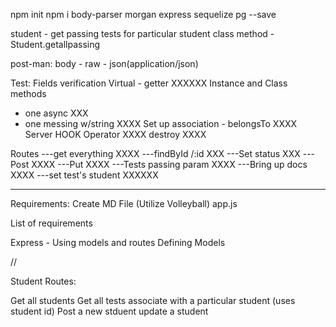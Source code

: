 npm init
npm i body-parser morgan express sequelize pg --save

student - get passing tests for particular student
class method - Student.getallpassing

post-man:
body - raw - json(application/json)

Test:
Fields
verification
Virtual - getter XXXXXX
Instance and Class methods
- one async XXX
- one messing w/string XXXX
Set up association - belongsTo XXXX
Server HOOK
Operator XXXX
destroy XXXX

Routes
---get everything XXXX
---findById /:id XXX
---Set status XXX
---Post XXXX
---Put XXXX
---Tests passing param XXXX
---Bring up docs XXXX
---set test's student XXXXXX
____________
Requirements: Create MD File
(Utilize Volleyball)
app.js

List of requirements

Express - Using models and routes
Defining Models

//

Student Routes:

Get all students
Get all tests associate with a particular student (uses student id)
Post a new stduent
update a student

